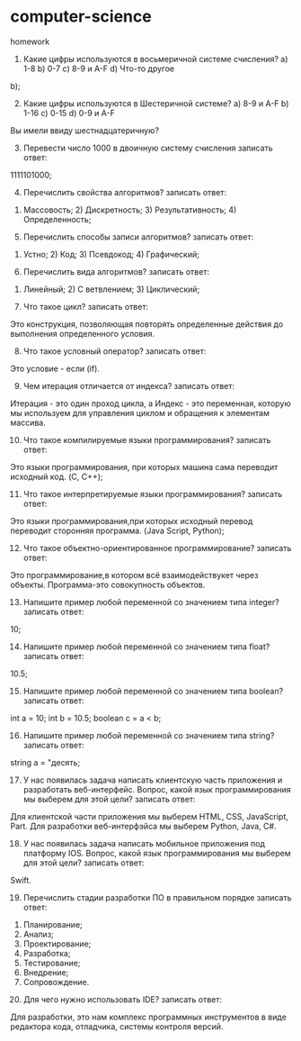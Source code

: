 # computer-science
homework

1. Какие цифры используются в восьмеричной системе счисления? a) 1-8 b) 0-7 c) 8-9 и A-F d) Что-то другое

b);

2. Какие цифры используются в Шестеричной системе? a) 8-9 и A-F b) 1-16 c) 0-15 d) 0-9 и A-F

Вы имели ввиду шестнадцатеричную?

3. Перевести число 1000 в двоичную систему счисления записать ответ:

1111101000;

4. Перечислить свойства алгоритмов? записать ответ: 

1) Массовость; 2) Дискретность; 3) Результативность; 4) Определенность;

5. Перечислить способы записи алгоритмов? записать ответ: 

1) Устно; 2) Код; 3) Псевдокод; 4) Графический;

6. Перечислить вида алгоритмов? записать ответ:

1) Линейный; 2) С ветвлением; 3) Циклический;

7. Что такое цикл? записать ответ: 

Это конструкция, позволяющая повторять определенные действия до выполнения определенного условия.

8. Что такое условный оператор? записать ответ: 

Это условие - если (if).

9. Чем итерация отличается от индекса? записать ответ:

Итерация - это один проход цикла, а 
Индекс - это переменная, которую мы используем для управления циклом и обращения к элементам массива.

10. Что такое компилируемые языки программирования? записать ответ: 

Это языки программирования, при которых машина сама переводит исходный код. (C, C++);

11. Что такое интерпретируемые языки программирования? записать ответ: 

Это языки программирования,при которых исходный перевод переводит сторонняя программа. (Java Script, Python);

12. Что такое объектно-ориентированное программирование? записать ответ: 

Это программирование,в котором всё взаимодействукет через объекты. Программа-это совокупность объектов.

13. Напишите пример любой переменной со значением типа integer? записать ответ:

10;

14. Напишите пример любой переменной со значением типа float? записать ответ:

10.5;

15. Напишите пример любой переменной со значением типа boolean? записать ответ: 

int a = 10;
int b = 10.5;
boolean c = a < b;

16. Напишите пример любой переменной со значением типа string? записать ответ: 

string a = "десять;

17. У нас появилась задача написать клиентскую часть приложения и разработать веб-интерфейс. Вопрос, какой язык программирования мы выберем для этой цели? записать ответ: 

Для клиентской части приложения мы выберем HTML, CSS, JavaScript, Part.
Для разработки веб-интерфэйса мы выберем Python, Java, C#.

18. У нас появилась задача написать мобильное приложения под платформу IOS. Вопрос, какой язык программирования мы выберем для этой цели? записать ответ: 

Swift.

19. Перечислить стадии разработки ПО в правильном порядке записать ответ: 

1) Планирование;
2) Анализ;
3) Проектирование;
4) Разработка;
5) Тестирование;
6) Внедрение;
7) Сопровождение.

20. Для чего нужно использовать IDE? записать ответ:

Для разработки, это нам комплекс программных инструментов в виде редактора кода, отладчика, системы контроля версий.
